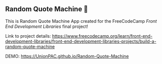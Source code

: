 ## Random Quote Machine 💭

This is Random Quote Machine App created for the FreeCodeCamp _Front End Development Libraries_ final project!

Link to project details: https://www.freecodecamp.org/learn/front-end-development-libraries/front-end-development-libraries-projects/build-a-random-quote-machine

DEMO: https://UnionPAC.github.io/Random-Quote-Machine

